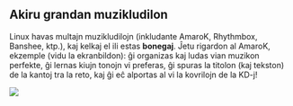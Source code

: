 <?php require("../../entete.php");?> <?php require("../../base.php");?> <?php require("../../fonctions.php");?>

<div id="corps">

<h2>Akiru grandan muzikludilon</h2>

<p>Linux havas multajn muzikludilojn (inkludante AmaroK, Rhythmbox, Banshee, ktp.), kaj kelkaj el ili estas <b>bonegaj</b>. Ĵetu rigardon al AmaroK, ekzemple (vidu la ekranbildon): ĝi organizas kaj ludas vian muzikon perfekte, ĝi lernas kiujn tonojn vi preferas, ĝi spuras la titolon (kaj tekston) de la kantoj tra la reto, kaj ĝi eĉ alportas al vi la kovrilojn de la KD-j!</p>

<img src="Images/amarok.png" />

</div>


